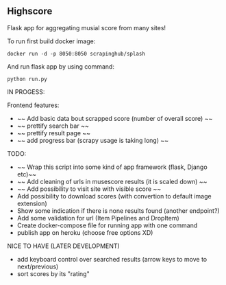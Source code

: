 ## Highscore

Flask app for aggregating musial score from many sites!

To run first build docker image:

```
docker run -d -p 8050:8050 scrapinghub/splash
```

And run flask app by using command:

```
python run.py
```

IN PROGESS:

Frontend features:
- ~~ Add basic data bout scrapped score (number of overall score) ~~
- ~~ prettify search bar ~~
- ~~ prettify result page ~~
- ~~ add progress bar (scrapy usage is taking long) ~~

TODO:

- ~~ Wrap this script into some kind of app framework (flask, Django etc)~~
- ~~ Add cleaning of urls in musescore results (it is scaled down) ~~
- ~~ Add possibility to visit site with visible score ~~
- Add possibility to download scores (with convertion to default image extension)
- Show some indication if there is none results found (another endpoint?)
- Add some validation for url (Item Pipelines and DropItem)
- Create docker-compose file for running app with one command
- publish app on heroku (choose free options XD)

NICE TO HAVE (LATER DEVELOPMENT)
- add keyboard control over searched results (arrow keys to move to next/previous)
- sort scores by its "rating"
